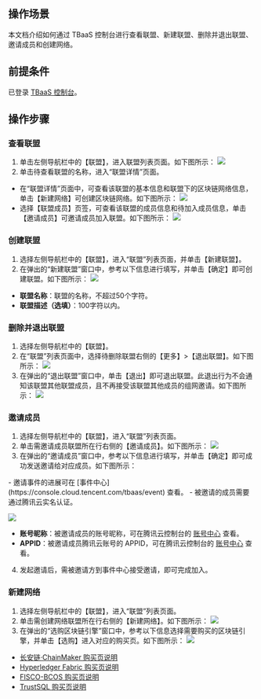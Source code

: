 ## 操作场景

本文档介绍如何通过 TBaaS 控制台进行查看联盟、新建联盟、删除并退出联盟、邀请成员和创建网络。



## 前提条件

已登录 [TBaaS 控制台](https://console.cloud.tencent.com/tbaas)。



## 操作步骤

### 查看联盟

1. 单击左侧导航栏中的【联盟】，进入联盟列表页面。如下图所示：
   ![](https://main.qcloudimg.com/raw/1760711a9f7b05bfae1a588b3844385f.png)
2. 单击待查看联盟的名称，进入“联盟详情”页面。

 - 在“联盟详情”页面中，可查看该联盟的基本信息和联盟下的区块链网络信息，单击【新建网络】可创建区块链网络。如下图所示：
   ![](https://main.qcloudimg.com/raw/46068af8ccb3743700b44e45ec0647da.png)
 - 选择【联盟成员】页签，可查看该联盟的成员信息和待加入成员信息，单击【邀请成员】可邀请成员加入联盟。如下图所示：
   ![](https://main.qcloudimg.com/raw/fc7d9ec60fea3d6eebe5825ba8d94763.png)



### 创建联盟

1. 选择左侧导航栏中的【联盟】，进入“联盟”列表页面，并单击【新建联盟】。
2. 在弹出的“新建联盟”窗口中，参考以下信息进行填写，并单击【确定】即可创建联盟。如下图所示：
![](https://main.qcloudimg.com/raw/ddfcbed6f34cf8c3bc875a603c592553.png)
 - **联盟名称**：联盟的名称，不超过50个字符。
 - **联盟描述（选填）**：100字符以内。



### 删除并退出联盟

1. 选择左侧导航栏中的【联盟】。
2. 在“联盟”列表页面中，选择待删除联盟右侧的【更多】>【退出联盟】。如下图所示：
   ![](https://main.qcloudimg.com/raw/f2b82ab50d08bbab67a7d7881bc06461.png)
3. 在弹出的“退出联盟”窗口中，单击【退出】即可退出联盟。此退出行为不会通知该联盟其他联盟成员，且不再接受该联盟其他成员的组网邀请。如下图所示：
   ![](https://main.qcloudimg.com/raw/a41ccd5598823de3f0457b672618bbbd.png)





### 邀请成员

1. 选择左侧导航栏中的【联盟】，进入“联盟”列表页面。
2. 单击需邀请成员联盟所在行右侧的【邀请成员】。如下图所示：
   ![](https://main.qcloudimg.com/raw/46c65320466e42426bd850fbb4738a32.png)
3. 在弹出的“邀请成员”窗口中，参考以下信息进行填写，并单击【确定】即可成功发送邀请给对应成员。如下图所示：
<dx-alert infotype="notice" title="">
- 邀请事件的进展可在 [事件中心](https://console.cloud.tencent.com/tbaas/event) 查看。
- 被邀请的成员需要通过腾讯云实名认证。
</dx-alert>

 ![](https://main.qcloudimg.com/raw/52e58deb222f0d666997d4e5959a8244.png)
  - **账号昵称**：被邀请成员的账号昵称，可在腾讯云控制台的 [账号中心](https://console.cloud.tencent.com/developer) 查看。
  - **APPID**：被邀请成员腾讯云账号的 APPID，可在腾讯云控制台的 [账号中心](https://console.cloud.tencent.com/developer) 查看。
4. 发起邀请后，需被邀请方到事件中心接受邀请，即可完成加入。



### 新建网络

1. 选择左侧导航栏中的【联盟】，进入“联盟”列表页面。
2. 单击需创建网络联盟所在行右侧的【新建网络】。如下图所示：
   ![](https://main.qcloudimg.com/raw/f737e4cb4fbc3d0e9d0d36cd6f6b5f8b.png)
3. 在弹出的“选购区块链引擎”窗口中，参考以下信息选择需要购买的区块链引擎，并单击【选购】进入对应的购买页。如下图所示：
![](https://main.qcloudimg.com/raw/d52f4059b28f3588b0aeca9d6b86ef84.png)
 - [长安链·ChainMaker 购买页说明](https://cloud.tencent.com/document/product/663/38470)
 - [Hyperledger Fabric 购买页说明](https://cloud.tencent.com/document/product/663/38262)
 - [FISCO-BCOS 购买页说明](https://cloud.tencent.com/document/product/663/38266)
 - [TrustSQL 购买页说明](https://cloud.tencent.com/document/product/663/38271)

